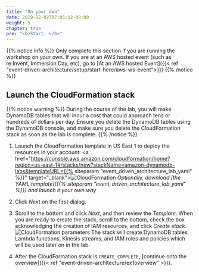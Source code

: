 ```yaml
---
title: "On your own"
date: 2019-12-02T07:05:12-08:00
weight: 5
chapter: true
pre: "<b>Start: </b>"
---
```



{{% notice info %}}
Only complete this section if you are running the workshop on your own. If you are at an AWS hosted event (such as re:Invent, Immersion Day, etc), go to [At an AWS hosted Event]({{< ref "event-driven-architecture/setup/start-here/aws-ws-event">}})
{{% /notice %}}
## Launch the CloudFormation stack
{{% notice warning %}}
During the course of the lab, you will make DynamoDB tables that will incur a cost that could approach tens or hundreds of dollars per day. Ensure you delete the DynamoDB tables using the DynamoDB console, and make sure you delete the CloudFormation stack as soon as the lab is complete.
{{% /notice %}}

1. Launch the CloudFormation template in US East 1 to deploy the resources in your account:
  <a href="https://console.aws.amazon.com/cloudformation/home?region=us-east-1#/stacks/new?stackName=amazon-dynamodb-labs&templateURL={{% siteparam "event_driven_architecture_lab_yaml" %}}" target="_blank"><img src="/images/cloudformation-launch-stack.png" alt="CloudFormation"/></a>
  *Optionally, download [the YAML template]({{% siteparam "event_driven_architecture_lab_yaml" %}}) and launch it your own way*

1. Click *Next* on the first dialog.

1. Scroll to the bottom and click *Next*, and then review the *Template*. When you are ready to create the stack, scroll to the bottom, check the box acknowledging the creation of IAM resources, and click *Create stack*.
![CloudFormation parameters](/images/awsconsole2.png)
  The stack will create DynamoDB tables, Lambda functions, Kinesis streams, and IAM roles and policies which will be used later on in the lab.

1. After the CloudFormation stack is `CREATE_COMPLETE`, [continue onto the overview]({{< ref "event-driven-architecture/ex1overview" >}}).  
